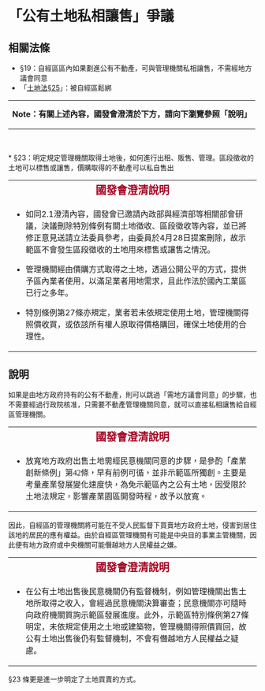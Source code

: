 # 「公有土地私相讓售」爭議

## 相關法條

* §19：自經區區內如果劃進公有不動產，可與管理機關私相讓售，不需經地方議會同意
* 「[土地法§25](http://bit.ly/1rjqe0A)」：被自經區鬆綁
<table border="0">
<tbody>
<tr>
<td>
<p style="line-height: 14pt;"><strong><span style="font-size: 12pt; line-height: 14pt;">Note：有關上述內容，國發會澄清於下方，請向下瀏覽參照「說明」</span><strong></p>
</td>
</tr>
</tbody>
</table>
<p>&nbsp;</p>
* §23：明定規定管理機關取得土地後，如何進行出租、販售、管理。區段徵收的土地可以標售或讓售，價購取得的不動產可以私自售出
<table border="0">
<tbody>
<tr>
<td style="text-align: center;"><strong><span style="font-size: 16pt; font-family: 微軟正黑體, sans-serif; font-style: normal; font-variant: normal; line-height: normal; color: #a50021;" lang="ZH-TW">國發會澄清說明</span></strong></td>
</tr>
<tr>
<td>
<ul>
<li>
<p>如同2.1澄清內容，國發會已邀請內政部與經濟部等相關部會研議，決議刪除特別條例有關土地徵收、區段徵收等內容，並已將修正意見送請立法委員參考，由委員於4月28日提案刪除，故示範區不會發生區段徵收的土地用來標售或讓售之情況。</p>
</li>
<li>
<p>管理機關經由價購方式取得之土地，透過公開公平的方式，提供予區內業者使用，以滿足業者用地需求，且此作法於國內工業區已行之多年。</p>
</li>
<li>
<p>特別條例第27條亦規定，業者若未依規定使用土地，管理機關得照價收買，或依該所有權人原取得價格購回，確保土地使用的合理性。</p>
</li>
</ul>
</td>
</tr>
</tbody>
</table>

## 說明

如果是由地方政府持有的公有不動產，則可以跳過「需地方議會同意」的步驟，也不需要經過行政院核准，只需要不動產管理機關同意，就可以直接私相讓售給自經區管理機關。
<table border="0">
<tbody>
<tr>
<td style="text-align: center;"><strong style="text-align: center;"><span style="font-size: 16pt; font-family: 微軟正黑體, sans-serif; color: #a50021;" lang="ZH-TW">國發會澄清說明</span></strong></td>
</tr>
<tr>
<td>
<ul>
<li><span style="font-size: 12pt; font-family: 新細明體;"><span lang="ZH-TW">放寬地方政府出售土地需經民意機關同意的步驟，是參酌「產業創新條例」第42條，早有前例可循，並非示範區所獨創。主要是考量產業發展變化速度快，為免示範區內之公有土地，因受限於土地法規定，影響產業園區開發時程，故予以放寬。</span></span></li>
</ul>
</td>
</tr>
</tbody>
</table>
因此，自經區的管理機關將可能在不受人民監督下買賣地方政府土地，侵害到居住該地的居民的應有權益。由於自經區管理機關有可能是中央目的事業主管機關，因此便有地方政府或中央機關可能僭越地方人民權益之嫌。
<table border="0">
<tbody>
<tr>
<td style="text-align: center;"><strong><span style="font-size: 16pt; font-family: 微軟正黑體, sans-serif; color: #a50021;" lang="ZH-TW">國發會澄清說明</span></strong></td>
</tr>
<tr>
<td>
<ul>
<li>在公有土地出售後民意機關仍有監督機制，例如管理機關出售土地所取得之收入，會經過民意機關決算審查；民意機關亦可隨時向政府機關質詢示範區發展進度。此外，示範區特別條例第27條明定，未依規定使用之土地或建築物，管理機關得照價買回，故公有土地出售後仍有監督機制，不會有僭越地方人民權益之疑慮。</li>
</ul>
</td>
</tr>
</tbody>
</table>
§23 條更是進一步明定了土地買賣的方式。
